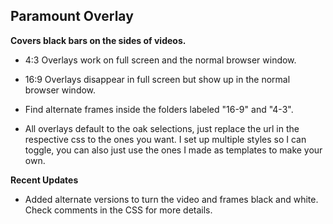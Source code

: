 ## **Paramount Overlay**

**Covers black bars on the sides of videos.**

  * 4:3 Overlays work on full screen and the normal browser window.
  * 16:9 Overlays disappear in full screen but show up in the normal browser window.

   * Find alternate frames inside the folders labeled "16-9" and "4-3".

   * All overlays default to the oak selections, just replace the url in the respective css to the ones you want. I set up multiple styles so I can toggle, you can also           just use the ones I made as templates to make your own. 

**Recent Updates**

  * Added alternate versions to turn the video and frames black and white. Check comments in the CSS for more details. 

